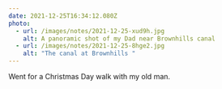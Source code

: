 ```yaml
---
date: 2021-12-25T16:34:12.080Z
photo:
  - url: /images/notes/2021-12-25-xud9h.jpg
    alt: A panoramic shot of my Dad near Brownhills canal
  - url: /images/notes/2021-12-25-8hge2.jpg
    alt: "The canal at Brownhills "
---
```

Went for a Christmas Day walk with my old man. 
